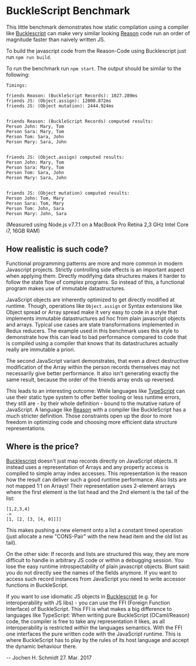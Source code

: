 # BuckleScript Benchmark

This little benchmark demonstrates how static compilation using a
compiler like
[Bucklescript](https://github.com/bloomberg/bucklescript) can make
very similar looking [Reason](https://facebook.github.io/reason/) code run an order of magnitude faster than naively written JS.

To build the javascript code from the Reason-Code using Bucklescript just run `npm run build`.

To run the benchmark run `npm start`. The output should be similar to the following:

```
Timings:

friends Reason: (BuckleScript Records): 1027.289ms
friends JS: (Object.assign): 12000.872ms
friends JS: (Object mutation): 2444.924ms


friends Reason: (BuckleScript Records) computed results:
Person John: Mary, Tom
Person Sara: Mary, Tom
Person Tom: Sara, John
Person Mary: Sara, John


friends JS: (Object.assign) computed results:
Person John: Mary, Tom
Person Sara: Mary, Tom
Person Tom: Sara, John
Person Mary: Sara, John


friends JS: (Object mutation) computed results:
Person John: Tom, Mary
Person Sara: Tom, Mary
Person Tom: John, Sara
Person Mary: John, Sara
```
(Measured using Node.js v7.7.1 on a MacBook Pro Retina 2,3 GHz Intel Core i7, 16GB RAM)

## How realistic is such code?

Functional programming patterns are more and more common in modern Javascript projects. Strictly controlling side effects is an important aspect when applying them. Directly modifying data structures makes it harder to follow the state flow of complex programs. So instead of this, a functional program makes use of immutable datastructures.

JavaScript objects are inherently optimized to get directly modified at runtime. Though, operations like `Object.assign` or Syntax extensions like Object spread or Array spread make it very easy to code in a style that implements immutable datastructures ad hoc from plain javascript objects and arrays. Typical use cases are state transformations implemented in Redux reducers. The example used in this benchmark uses this style to demonstrate how this can lead to bad performance compared to code that is compiled using a compiler that knows that its datastructures actually really are immutable a priori.

The second JavaScript  variant demonstrates, that even a direct destructive modification of the Array within the person records themselves may not necessarily give better performance. It also isn't generating exactly the same result, because the order of the friends array ends up reversed.

This leads to an interesting outcome: While languages like [TypeScript](http://www.typescriptlang.org)
can use their static type system to offer better tooling or less
runtime errors, they still are - by their whole definition -  bound to
the mutative nature of JavaScript. A language like [Reason](https://facebook.github.io/reason/) with a
compiler like BuckleScript has a much stricter definition. Those constraints open up the door to more freedom in optimizing code and choosing more efficient data structure representations.

## Where is the price?

[Bucklescript](https://github.com/bloomberg/bucklescript) doesn't just map records directly on JavaScript objects. It instead  uses a representation of Arrays and any property access is compiled to simple array index accesses. This representation is the reason how the result can deliver such a good runtime performance. Also lists are not mapped 1:1 on Arrays! Their representation uses 2-element arrays where the first element is the list head and the 2nd element is the tail of the list:

```
[1,2,3,4]
->
[1, [2, [3, [4, 0]]]]
```

This makes pushing a new element onto a list a constant timed operation (just allocate a new "CONS-Pair" with the new head item and the old list as tail).

On the other side: If records and lists are structured this way, they
are more difficult to handle in arbitrary JS code or within a
debugging session. You lose the easy runtime introspectability of
plain javascript objects. Blunt said: you do not directly see the
names of the fields anymore. If you want to access such record
instances from JavaScript you need to write accessor functions in
BuckleScript.

If you want to use idiomatic JS objects in [Bucklescript](https://github.com/bloomberg/bucklescript) (e.g. for
interoperability with JS libs) - you can use the FFI (Foreign Function
Interface) of BuckleScript. This FFI is what makes a big difference to
languages like TypeScript: When writing pure BuckleScript
(OCaml/Reason) code, the compiler is free to take any representation
it likes, as all interoperability is restricted _within_ the languages
semantics. With the FFI one interfaces the pure written code with the
JavaScript runtime. This is where BuckleScript has to play by the 
rules of its host language and accept the dynamic behaviour there.

--
Jochen H. Schmidt
27. Mar. 2017
